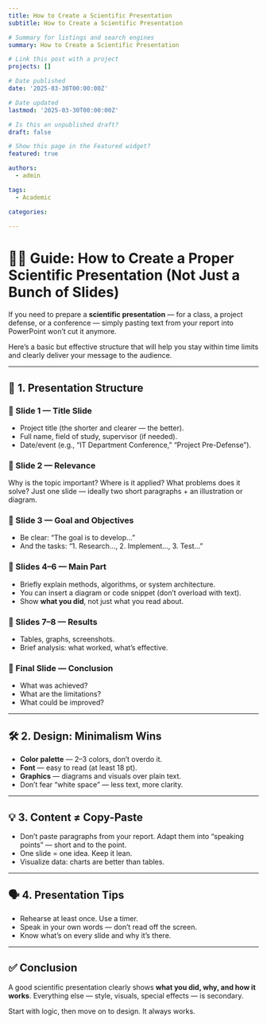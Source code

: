 ```yaml
---
title: How to Create a Scientific Presentation
subtitle: How to Create a Scientific Presentation

# Summary for listings and search engines
summary: How to Create a Scientific Presentation

# Link this post with a project
projects: []

# Date published
date: '2025-03-30T00:00:00Z'

# Date updated
lastmod: '2025-03-30T00:00:00Z'

# Is this an unpublished draft?
draft: false

# Show this page in the Featured widget?
featured: true

authors:
  - admin

tags:
  - Academic

categories:
  
---
```


# 🧑‍💻 Guide: How to Create a Proper Scientific Presentation (Not Just a Bunch of Slides)

If you need to prepare a **scientific presentation** — for a class, a project defense, or a conference — simply pasting text from your report into PowerPoint won’t cut it anymore.

Here’s a basic but effective structure that will help you stay within time limits and clearly deliver your message to the audience.

---

## 🧱 1. Presentation Structure

### 🔹 Slide 1 — Title Slide
- Project title (the shorter and clearer — the better).
- Full name, field of study, supervisor (if needed).
- Date/event (e.g., “IT Department Conference,” “Project Pre-Defense”).

### 🔹 Slide 2 — Relevance
Why is the topic important? Where is it applied? What problems does it solve? Just one slide — ideally two short paragraphs + an illustration or diagram.

### 🔹 Slide 3 — Goal and Objectives
- Be clear: “The goal is to develop…”  
- And the tasks: “1. Research…, 2. Implement…, 3. Test…”

### 🔹 Slides 4–6 — Main Part
- Briefly explain methods, algorithms, or system architecture.
- You can insert a diagram or code snippet (don’t overload with text).
- Show **what you did**, not just what you read about.

### 🔹 Slides 7–8 — Results
- Tables, graphs, screenshots.
- Brief analysis: what worked, what’s effective.

### 🔹 Final Slide — Conclusion
- What was achieved?
- What are the limitations?
- What could be improved?

---

## 🛠 2. Design: Minimalism Wins

- **Color palette** — 2–3 colors, don’t overdo it.
- **Font** — easy to read (at least 18 pt).
- **Graphics** — diagrams and visuals over plain text.
- Don’t fear “white space” — less text, more clarity.

---

## 💡 3. Content ≠ Copy-Paste

- Don’t paste paragraphs from your report. Adapt them into “speaking points” — short and to the point.
- One slide = one idea. Keep it lean.
- Visualize data: charts are better than tables.

---

## 🗣 4. Presentation Tips

- Rehearse at least once. Use a timer.
- Speak in your own words — don’t read off the screen.
- Know what’s on every slide and why it’s there.

---

## ✅ Conclusion

A good scientific presentation clearly shows **what you did, why, and how it works**. Everything else — style, visuals, special effects — is secondary.

Start with logic, then move on to design. It always works.

